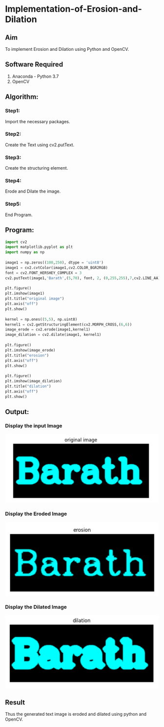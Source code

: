# Implementation-of-Erosion-and-Dilation
## Aim
To implement Erosion and Dilation using Python and OpenCV.
## Software Required
1. Anaconda - Python 3.7
2. OpenCV
## Algorithm:
### Step1:
Import the necessary packages.


### Step2:
Create the Text using cv2.putText.

### Step3:
Create the structuring element.

### Step4:
Erode and Dilate the image.
### Step5:
End Program.

 
## Program:

``` Python
import cv2
import matplotlib.pyplot as plt
import numpy as np

image1 = np.zeros((100,250), dtype = 'uint8')
image1 = cv2.cvtColor(image1,cv2.COLOR_BGR2RGB)
font = cv2.FONT_HERSHEY_COMPLEX = 3
cv2.putText(image1,'Barath',(5,70), font, 2, (0,255,255),7,cv2.LINE_AA)

plt.figure()
plt.imshow(image1)
plt.title("original image")
plt.axis("off")
plt.show()
                  
kernel = np.ones((5,5), np.uint8)
kernel1 = cv2.getStructuringElement(cv2.MORPH_CROSS,(6,6))
image_erode = cv2.erode(image1,kernel1)
image_dilation = cv2.dilate(image1, kernel1)

plt.figure()
plt.imshow(image_erode)
plt.title("erosion")
plt.axis("off")
plt.show()

plt.figure()
plt.imshow(image_dilation)
plt.title("dilation")
plt.axis("off")
plt.show()
```
## Output:

### Display the input Image
![model](out1.png)

### Display the Eroded Image
![model](out2.png)

### Display the Dilated Image
![model](out3.png)

## Result
Thus the generated text image is eroded and dilated using python and OpenCV.